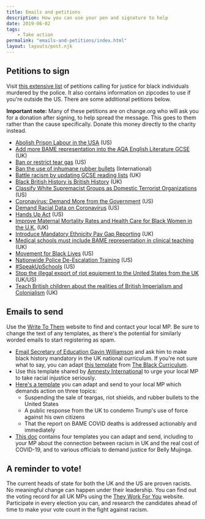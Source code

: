 ```yaml
---
title: Emails and petitions
description: How you can use your pen and signature to help 
date: 2019-06-02
tags:
    - Take action
permalink: "emails-and-petitions/index.html"
layout: layouts/post.njk
---
```

## Petitions to sign
Visit [this extensive list](https://blacklivesmatters.carrd.co/#petitions) of petitions calling for justice for black individuals murdered by the police. It also contains information on zipcodes to use if you're outside the US. There are some additional petitions below.

**Important note:** Many of these petitions are on change.org who will ask you for a donation after signing, to help spread the message. This goes to them rather than the cause specifically. Donate this money directly to the charity instead.

- [Abolish Prison Labour in the USA](https://www.change.org/p/federal-bureau-of-prisons-abolish-prison-labour-in-the-usa) (US)
- [Add more BAME representation into the AQA English Literature GCSE](https://www.thepetitionsite.com/en-gb/577/675/822/add-more-bame-representation-into-the-aqa-english-literature-gcse/) (UK)
- [Ban or restrict tear gas](https://www.change.org/p/ban-or-restrict-tear-gas) (US)
- [Ban the use of inhumane rubber bullets](https://www.change.org/p/united-nations-ban-the-use-of-inhumane-rubber-bullets) (International)
- [Battle racism by updating GCSE reading lists](https://www.change.org/p/department-of-education-battle-racism-by-updating-reading-lists-at-gcse?use_react=false) (UK)
- [Black British History is British History](https://www.change.org/p/boris-johnson-black-british-history-is-british-history) (UK)
- [Classify White Supremacist Groups as Domestic Terrorist Organizations](https://www.change.org/p/clare-linkins-executive-director-of-national-counterterrorism-center-lift-the-hoods-classify-white-supremacist-groups-as-domestic-terrorist-organizations) (US)
- [Coronavirus: Demand More from the Government](https://blacklivesmatter.com/coronavirus-demand-more-from-the-government/) (US)
- [Demand Racial Data on Coronavirus](https://blacklivesmatter.com/demand-racial-data-on-coronavirus/) (US)
- [Hands Up Act](https://www.change.org/p/us-senate-hands-up-act) (US)
- [Improve Maternal Mortality Rates and Health Care for Black Women in the U.K.](https://petition.parliament.uk/signatures/84629075/) (UK)
- [Introduce Mandatory Ethnicity Pay Gap Reporting](https://petition.parliament.uk/petitions/300105) (UK)
- [Medical schools must include BAME representation in clinical teaching](https://www.change.org/p/gmc-medical-schools-must-include-bame-representation-in-clinical-teaching) (UK)
- [Movement for Black Lives](https://m4bl.org/join-our-movement/) (US)
- [Nationwide Police De-Escalation Training](https://www.change.org/p/senator-blumenthal-george-floyd-we-need-nationwide-police-de-escalation-training-now) (US)
- [#SpeakUpSchools](https://www.change.org/p/school-administrators-schools-must-speak-up-now) (US)
- [Stop the illegal export of riot equipment to the United States from the UK](https://www.change.org/p/uk-government-stop-the-illegal-export-of-riot-equipment-to-the-united-states-from-the-uk) (UK/US)
- [Teach British children about the realities of British Imperialism and Colonialism](https://www.change.org/p/gavin-williamson-mp-teach-british-children-about-the-realities-of-british-imperialism-and-colonialism) (UK)

## Emails to send
Use the [Write To Them](https://www.writetothem.com/) website to find and contact your local MP. Be sure to change the text of any templates, as there's the potential for similarly worded emails to start registering as spam. 

- [Email Secretary of Education Gavin Williamson](mailto:gavin.williamson.mp@parliament.uk) and ask him to make black history mandatory in the UK national curriculum. If you're not sure what to say, you can adapt [this template](https://docs.google.com/document/d/1XHz8NJph6laVBFnuzhIzAzFTqjjfFt4-ucEt9EO6_Fw/edit) from [The Black Curriculum](https://www.theblackcurriculum.com/).
- Use this template shared by [Amnesty International](https://www.amnesty.org.uk/black-lives-matter-write-your-mp) to urge your local MP to take racial injustice seriously.
- [Here's a template](https://docs.google.com/document/d/1q9RECUCTLh4XmTYWiIe6pKz-gUtGA5RlhDUJWdqOuN4/edit) you can adapt and send to your local MP which demands action on three topics:
    - Suspending the sale of teargas, riot shields, and rubber bullets to the United States
    - A public response from the UK to condemn Trump's use of force against his own citizens
    - That the report on BAME COVID deaths is addressed actionably and immediately
- [This doc](https://drive.google.com/file/d/1sZ94FSYKE-zp-L-s9bChjXrddssyqfaD/view) contains four templates you can adapt and send, including to your MP about the connection between racism in UK and the real cost of COVID-19, and to various officials to demand justice for Belly Mujinga.

## A reminder to vote!
The current heads of state for both the UK and the US are proven racists. No meaningful change can happen under their leadership. You can find out the voting record for all UK MPs using the [They Work For You](https://www.theyworkforyou.com/) website. Participate in every election you can, and research the candidates ahead of time to make your vote count in the fight against racism.
